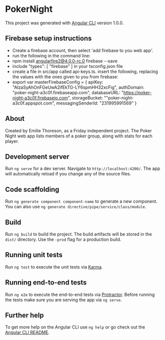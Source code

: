 # PokerNight

This project was generated with [Angular CLI](https://github.com/angular/angular-cli) version 1.0.0.

## Firebase setup instructions

* Create a firebase account, then select 'add firebase to you web app'.
* run the following in the command line:
* npm install angularfire2@4.0.0-rc.0 firebase --save
* include "types": [ "firebase" ] in your tsconfig.json file
* create a file in src/app called api-keys.ts. insert the following, replacing the values with the ones given to you from firebase:
* export var masterFirebaseConfig = {
  apiKey: "AIzaSyAhOnFGeUwA2ifEkTG-LY6spmHH32xcFig",
  authDomain: "poker-night-a3c0f.firebaseapp.com",
  databaseURL: "https://poker-night-a3c0f.firebaseio.com",
  storageBucket: ""poker-night-a3c0f.appspot.com",
  messagingSenderId: "231995991569"
}



## About

Created by Emilie Thoreson, as a Friday independent project. The Poker Night web app lists members of a poker group, along with stats for each player.
## Development server

Run `ng serve` for a dev server. Navigate to `http://localhost:4200/`. The app will automatically reload if you change any of the source files.

## Code scaffolding

Run `ng generate component component-name` to generate a new component. You can also use `ng generate directive/pipe/service/class/module`.

## Build

Run `ng build` to build the project. The build artifacts will be stored in the `dist/` directory. Use the `-prod` flag for a production build.

## Running unit tests

Run `ng test` to execute the unit tests via [Karma](https://karma-runner.github.io).

## Running end-to-end tests

Run `ng e2e` to execute the end-to-end tests via [Protractor](http://www.protractortest.org/).
Before running the tests make sure you are serving the app via `ng serve`.

## Further help

To get more help on the Angular CLI use `ng help` or go check out the [Angular CLI README](https://github.com/angular/angular-cli/blob/master/README.md).
